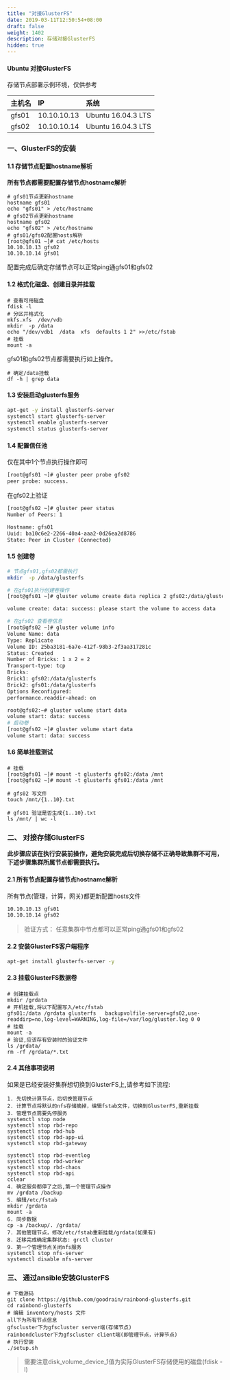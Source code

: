 ```yaml
---
title: "对接GlusterFS"
date: 2019-03-11T12:50:54+08:00
draft: false
weight: 1402
description: 存储对接GlusterFS
hidden: true
---
```


#### Ubuntu 对接GlusterFS

存储节点部署示例环境，仅供参考

| 主机名     | IP         | 系统                    |
| :------- | :----------- | :----------------------- |
|gfs01 |10.10.10.13|Ubuntu 16.04.3 LTS|
|gfs02 |10.10.10.14|Ubuntu 16.04.3 LTS|

### 一、GlusterFS的安装

#### 1.1 存储节点配置hostname解析

**所有节点都需要配置存储节点hostname解析**

```
# gfs01节点更新hostname
hostname gfs01
echo "gfs01" > /etc/hostname
# gfs02节点更新hostname
hostname gfs02
echo "gfs02" > /etc/hostname
# gfs01/gfs02配置hosts解析
[root@gfs01 ~]# cat /etc/hosts
10.10.10.13 gfs02
10.10.10.14 gfs01
```

配置完成后确定存储节点可以正常ping通gfs01和gfs02

#### 1.2 格式化磁盘、创建目录并挂载

```
# 查看可用磁盘
fdisk -l
# 分区并格式化
mkfs.xfs  /dev/vdb
mkdir  -p /data
echo "/dev/vdb1  /data  xfs  defaults 1 2" >>/etc/fstab
# 挂载
mount -a
```

gfs01和gfs02节点都需要执行如上操作。

```
# 确定/data挂载
df -h | grep data
```

#### 1.3 安装启动glusterfs服务

```bash
apt-get -y install glusterfs-server
systemctl start glusterfs-server
systemctl enable glusterfs-server
systemctl status glusterfs-server
```

#### 1.4 配置信任池

仅在其中1个节点执行操作即可

```bash
[root@gfs01 ~]# gluster peer probe gfs02
peer probe: success.
```

在gfs02上验证

```bash
[root@gfs02 ~]# gluster peer status
Number of Peers: 1

Hostname: gfs01
Uuid: ba10c6e2-2266-40a4-aaa2-0d26ea2d8786
State: Peer in Cluster (Connected)
```

#### 1.5 创建卷

```bash
# 节点gfs01,gfs02都需执行  
mkdir  -p /data/glusterfs

# 在gfs01执行创建卷操作
[root@gfs01 ~]# gluster volume create data replica 2 gfs02:/data/glusterfs gfs01:/data/glusterfs

volume create: data: success: please start the volume to access data

# 在gfs02 查看卷信息
[root@gfs02 ~]# gluster volume info
Volume Name: data
Type: Replicate
Volume ID: 25ba3181-6a7e-412f-98b3-2f3aa317281c
Status: Created
Number of Bricks: 1 x 2 = 2
Transport-type: tcp
Bricks:
Brick1: gfs02:/data/glusterfs
Brick2: gfs01:/data/glusterfs
Options Reconfigured:
performance.readdir-ahead: on

root@gfs02:~# gluster volume start data
volume start: data: success
# 启动卷
[root@gfs02 ~]# gluster volume start data
volume start: data: success
```

#### 1.6 简单挂载测试

```
# 挂载
[root@gfs01 ~]# mount -t glusterfs gfs02:/data /mnt
[root@gfs02 ~]# mount -t glusterfs gfs01:/data /mnt

# gfs02 写文件
touch /mnt/{1..10}.txt

# gfs01 验证是否生成{1..10}.txt
ls /mnt/ | wc -l
```

### 二、 对接存储GlusterFS

**此步骤应该在执行安装前操作，避免安装完成后切换存储不正确导致集群不可用，下述步骤集群所属节点都需要执行。**

#### 2.1 所有节点配置存储节点hostname解析

所有节点(管理，计算，网关)都更新配置hosts文件

```bash
10.10.10.13 gfs01
10.10.10.14 gfs02
```

> 验证方式： 任意集群中节点都可以正常ping通gfs01和gfs02

#### 2.2 安装GlusterFS客户端程序

```bash
apt-get install glusterfs-server -y

```

#### 2.3 挂载GlusterFS数据卷

```
# 创建挂载点
mkdir /grdata
# 开机挂载,将以下配置写入/etc/fstab
gfs01:/data /grdata glusterfs   backupvolfile-server=gfs02,use-readdirp=no,log-level=WARNING,log-file=/var/log/gluster.log 0 0
# 挂载
mount -a
# 验证,应该存有安装时的验证文件
ls /grdata/
rm -rf /grdata/*.txt
```

#### 2.4 其他事项说明

如果是已经安装好集群想切换到GlusterFS上,请参考如下流程:

```
1. 先切换计算节点，后切换管理节点
2. 计算节点将默认的nfs存储摘掉，编辑fstab文件，切换到GlusterFS,重新挂载
3. 管理节点需要先停服务
systemctl stop node
systemctl stop rbd-repo
systemctl stop rbd-hub
systemctl stop rbd-app-ui
systemctl stop rbd-gateway

systemctl stop rbd-eventlog
systemctl stop rbd-worker
systemctl stop rbd-chaos
systemctl stop rbd-api
cclear
4. 确定服务都停了之后,第一个管理节点操作
mv /grdata /backup
5. 编辑/etc/fstab
mkdir /grdata
mount -a 
6. 同步数据
cp -a /backup/. /grdata/
7. 其他管理节点，修改/etc/fstab重新挂载/grdata(如果有)
8. 迁移完成确定集群状态: grctl cluster
9. 第一个管理节点关闭nfs服务
systemctl stop nfs-server
systemctl disable nfs-server
```

### 三、 通过ansible安装GlusterFS


```
# 下载源码
git clone https://github.com/goodrain/rainbond-glusterfs.git
cd rainbond-glusterfs
# 编辑 inventory/hosts 文件
all下为所有节点信息
gfscluster下为gfscluster server端(存储节点)
rainbondcluster下为gfscluster client端(即管理节点，计算节点)
# 执行安装
./setup.sh
```

> 需要注意disk_volume_device_1值为实际GlusterFS存储使用的磁盘(fdisk -l)